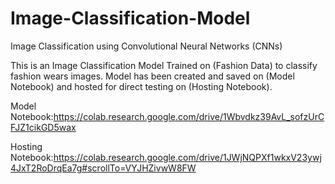 # Image-Classification-Model
Image Classification using Convolutional Neural Networks (CNNs)

This is an Image Classification Model Trained on (Fashion Data) to classify fashion wears images.
Model has been created and saved on (Model Notebook) and hosted for direct testing on (Hosting Notebook).

Model Notebook:https://colab.research.google.com/drive/1Wbvdkz39AvL_sofzUrCFJZ1cikGD5wax

Hosting Notebook:https://colab.research.google.com/drive/1JWjNQPXf1wkxV23ywj4JxT2RoDrqEa7g#scrollTo=VYJHZivwW8FW
